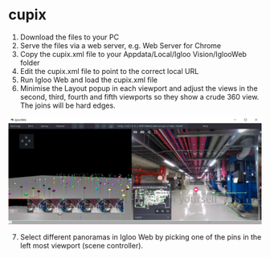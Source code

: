 # cupix

1) Download the files to your PC
2) Serve the files via a web server, e.g. Web Server for Chrome
3) Copy the cupix.xml file to your Appdata/Local/Igloo Vision/IglooWeb folder
4) Edit the cupix.xml file to point to the correct local URL
5) Run Igloo Web and load the cupix.xml file
6) Minimise the Layout popup in each viewport and adjust the views in the second, third, fourth and fifth viewports so they show a crude 360 view. The joins will be hard edges.

![Alt text](./cupix1.png?raw=true "Cupix in Igloo Web")

7) Select different panoramas in Igloo Web by picking one of the pins in the left most viewport (scene controller).
